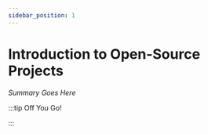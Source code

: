```yaml
---
sidebar_position: 1
---
```


# Introduction to Open-Source Projects

_Summary Goes Here_

:::tip Off You Go!

<QuestButton text="Happy Questing" link='' />

:::


